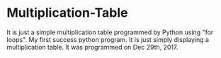 # Multiplication-Table
It is just a simple multiplication table programmed by Python using "for loops".
My first success python program. 
It is just simply displaying a multiplication table. 
It was programmed on Dec 29th, 2017. 

